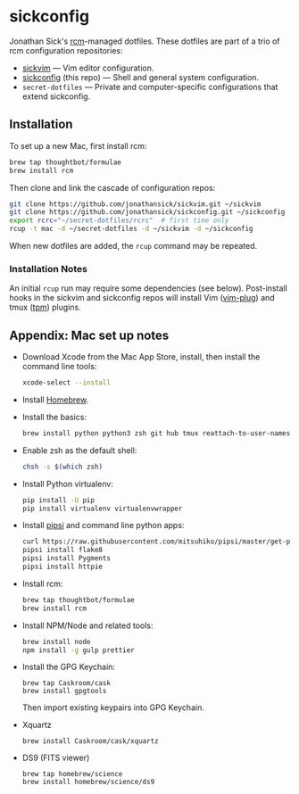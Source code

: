 # sickconfig

Jonathan Sick's [rcm](http://thoughtbot.github.io/rcm/)-managed dotfiles.
These dotfiles are part of a trio of rcm configuration repositories:

- [sickvim](https://github.com/jonathansick/sickvim) — Vim editor configuration.
- [sickconfig](https://github.com/jonathansick/sickconfig) (this repo) — Shell and general system configuration.
- `secret-dotfiles` — Private and computer-specific configurations that extend sickconfig.

## Installation

To set up a new Mac, first install rcm:

```bash
brew tap thoughtbot/formulae
brew install rcm
```

Then clone and link the cascade of configuration repos:

```bash
git clone https://github.com/jonathansick/sickvim.git ~/sickvim
git clone https://github.com/jonathansick/sickconfig.git ~/sickconfig
export rcrc="~/secret-dotfiles/rcrc"  # first time only
rcup -t mac -d ~/secret-dotfiles -d ~/sickvim -d ~/sickconfig
```

When new dotfiles are added, the `rcup` command may be repeated.

### Installation Notes

An initial `rcup` run may require some dependencies (see below).
Post-install hooks in the sickvim and sickconfig repos will install Vim ([vim-plug](https://github.com/junegunn/vim-plug)) and tmux ([tpm](https://github.com/tmux-plugins/tpm)) plugins.

## Appendix: Mac set up notes

- Download Xcode from the Mac App Store, install, then install the command line tools:

  ```bash
  xcode-select --install
  ```

- Install [Homebrew](http://brew.sh).

- Install the basics:

  ```bash
  brew install python python3 zsh git hub tmux reattach-to-user-namespace ctags ack z ruby node
  ```

- Enable zsh as the default shell:

  ```bash
  chsh -s $(which zsh)
  ```

- Install Python virtualenv:

  ```bash
  pip install -U pip
  pip install virtualenv virtualenvwrapper
  ```

- Install [pipsi](https://github.com/mitsuhiko/pipsi) and command line python apps:

  ```bash
  curl https://raw.githubusercontent.com/mitsuhiko/pipsi/master/get-pipsi.py | python
  pipsi install flake8
  pipsi install Pygments
  pipsi install httpie
  ```

- Install rcm:

  ```bash
  brew tap thoughtbot/formulae
  brew install rcm
  ```

- Install NPM/Node and related tools:

  ```bash
  brew install node
  npm install -g gulp prettier
  ```

- Install the GPG Keychain:

  ```
  brew tap Caskroom/cask
  brew install gpgtools
  ```

  Then import existing keypairs into GPG Keychain.

- Xquartz

  ```
  brew install Caskroom/cask/xquartz
  ```

- DS9 (FITS viewer)

  ```
  brew tap homebrew/science
  brew install homebrew/science/ds9
  ```
